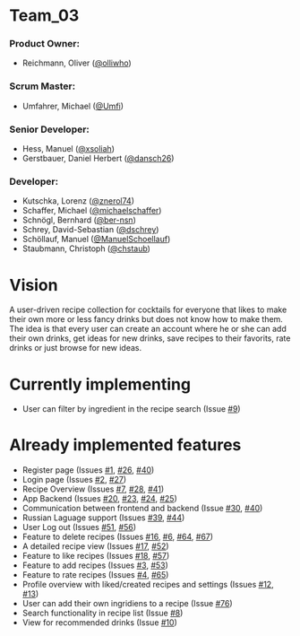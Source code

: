 # Team_03

### Product Owner:

- Reichmann, Oliver ([@olliwho](https://github.com/olliwho))

### Scrum Master:

- Umfahrer, Michael ([@Umfi](https://github.com/Umfi))


### Senior Developer:

- Hess, Manuel ([@xsoliah](https://github.com/xsoliah))
- Gerstbauer, Daniel Herbert ([@dansch26](https://github.com/dansch26))

### Developer:

- Kutschka, Lorenz ([@znerol74](https://github.com/znerol74))
- Schaffer, Michael ([@michaelschaffer](https://github.com/michaelschaffer))
- Schnögl, Bernhard ([@ber-nsn](https://github.com/ber-nsn))
- Schrey, David-Sebastian ([@dschrey](https://github.com/dschrey))
- Schöllauf, Manuel ([@ManuelSchoellauf](https://github.com/ManuelSchoellauf))
- Staubmann, Christoph ([@chstaub](https://github.com/chstaub))


# Vision

A user-driven recipe collection for cocktails for everyone that likes to make their own more or less fancy
drinks but does not know how to make them. The idea is that every user can create an account where he or she
can add their own drinks, get ideas for new drinks, save recipes to their favorits, rate drinks or just browse
for new ideas.

# Currently implementing
- User can filter by ingredient in the recipe search (Issue [#9](/../../issues/9))

# Already implemented features
- Register page (Issues [#1](/../../issues/1), [#26](/../../issues/26), [#40](/../../issues/42))
- Login page (Issues [#2](/../../issues/2), [#27](/../../issues/27))
- Recipe Overview (Issues [#7](/../../issues/7), [#28](/../../issues/28), [#41](/../../issues/41))
- App Backend (Issues [#20](/../../issues/20), [#23](/../../issues/23), [#24](/../../issues/24), [#25](/../../issues/25))
- Communication between frontend and backend (Issue [#30](/../../issues/30), [#40](/../../issues/40))
- Russian Laguage support (Issues [#39](/../../issues/39), [#44](/../../issues/44))
- User Log out (Issues [#51](/../../issues/51), [#56](/../../issues/56))
- Feature to delete recipes (Issues [#16](/../../issues/16), [#6](/../../issues/6), [#64](/../../issues/64), [#67](/../../issues/67))
- A detailed recipe view (Issues [#17](/../../issues/17), [#52](/../../issues/52))
- Feature to like recipes (Issues [#18](/../../issues/18), [#57](/../../issues/57))
- Feature to add recipes (Issues [#3](/../../issues/3), [#53](/../../issues/53))
- Feature to rate recipes (Issues [#4](/../../issues/4), [#65](/../../issues/65))
- Profile overview with liked/created recipes and settings (Issues [#12](/../../issues/12), [#13](/../../issues/13))
- User can add their own ingridiens to a recipe (Issue [#76](/../../issues/76))
- Search functionality in recipe list (Issue [#8](/../../issues/8))
- View for recommended drinks (Issue [#10](/../../issues/10))
